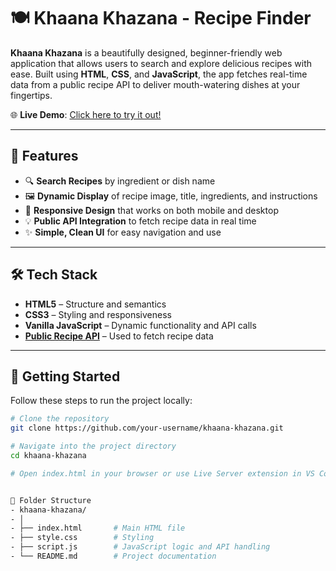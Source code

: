 # 🍽️ Khaana Khazana - Recipe Finder

**Khaana Khazana** is a beautifully designed, beginner-friendly web application that allows users to search and explore delicious recipes with ease. Built using **HTML**, **CSS**, and **JavaScript**, the app fetches real-time data from a public recipe API to deliver mouth-watering dishes at your fingertips.

🌐 **Live Demo**: [Click here to try it out!](https://6845691cef497adf0bfc6fc3--curious-kheer-940678.netlify.app/)

---

## 🌟 Features

- 🔍 **Search Recipes** by ingredient or dish name  
- 🖼️ **Dynamic Display** of recipe image, title, ingredients, and instructions  
- 📱 **Responsive Design** that works on both mobile and desktop  
- 💡 **Public API Integration** to fetch recipe data in real time  
- ✨ **Simple, Clean UI** for easy navigation and use  

---

## 🛠️ Tech Stack

- **HTML5** – Structure and semantics  
- **CSS3** – Styling and responsiveness  
- **Vanilla JavaScript** – Dynamic functionality and API calls  
- **[Public Recipe API](https://www.themealdb.com/)** – Used to fetch recipe data

---

## 🚀 Getting Started

Follow these steps to run the project locally:

```bash
# Clone the repository
git clone https://github.com/your-username/khaana-khazana.git

# Navigate into the project directory
cd khaana-khazana

# Open index.html in your browser or use Live Server extension in VS Code


📁 Folder Structure
- khaana-khazana/
- │
- ├── index.html       # Main HTML file
- ├── style.css        # Styling
- ├── script.js        # JavaScript logic and API handling
- └── README.md        # Project documentation

